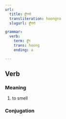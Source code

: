 ```yaml
---
url:
  title: हूँगणो
  transliteration: hoongno
  slugurl: हूँगणो

grammar:
  verb:
    term: हूँग
    trans: hoong
    ending: a

---
```



## Verb
### Meaning
1. to smell

### Conjugation
<verb-conj :grammar="grammar"></verb-conj>
